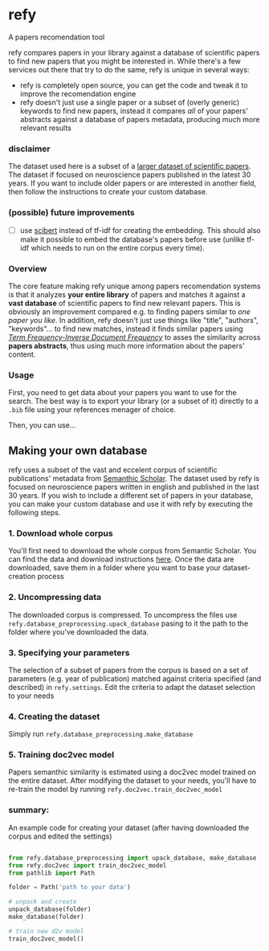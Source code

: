 # refy
A papers recomendation tool

refy compares papers in your library against a database of scientific papers to find new papers that you might be interested in.
While there's a few services out there that try to do the same, refy is unique in several ways:
* refy is completely open source, you can get the code and tweak it to improve the recomendation engine
* refy doesn't just use a single paper or a subset of (overly generic) keywords to find new papers, instead it compares *all* of your papers' abstracts against a database of papers metadata, producing much more relevant results

### disclaimer
The dataset used here is a subset of a [larger dataset of scientific papers](https://www.semanticscholar.org/paper/Construction-of-the-Literature-Graph-in-Semantic-Ammar-Groeneveld/649def34f8be52c8b66281af98ae884c09aef38b). The dataset if focused on neuroscience papers published in the latest 30 years. If you want to include older papers or are interested in another field, then follow the instructions to create your custom database. 

### (possible) future improvements
- [ ] use [scibert](https://github.com/allenai/scibert) instead of tf-idf for creating the embedding. This should also make it possible to embed the database's papers before use (unlike tf-idf which needs to run on the entire corpus every time).

### Overview
The core feature making refy unique among papers recomendation systems is that it analyzes **your entire library** of papers and matches it against a **vast database** of scientific papers to find new relevant papers. This is obviously an improvement compared e.g. to finding papers similar to *one paper you like*. 
In addition, refy doesn't just use things like "title", "authors", "keywords"... to find new matches, instead it finds similar papers using [*Term Frequency-Inverse Document Frequency*](https://en.wikipedia.org/wiki/Tf%E2%80%93idf) to asses the similarity across **papers abstracts**, thus using much more information about the papers' content. 

### Usage
First, you need to get data about your papers you want to use for the search. The best way is to export your library (or a subset of it) directly to a `.bib` file using your references menager of choice.

Then, you can use...


## Making your own database
refy uses a subset of the vast and eccelent corpus of scientific publications' metadata from [Semanthic Scholar](https://www.semanticscholar.org/paper/Construction-of-the-Literature-Graph-in-Semantic-Ammar-Groeneveld/649def34f8be52c8b66281af98ae884c09aef38b). 
The dataset used by refy is focused on neuroscience papers written in english and published in the last 30 years. If you wish to include a different set of papers in your database, you can make your custom database and use it with refy by executing the following steps.

### 1. Download whole corpus
You'll first need to download the whole corpus from Semantic Scholar. You can find the data and download instructions [here](http://s2-public-api-prod.us-west-2.elasticbeanstalk.com/corpus/download/). Once the data are downloaded, save them in a folder where you want to base your dataset-creation process

### 2. Uncompressing data
The downloaded corpus is compressed. To uncompress the files use `refy.database_preprocessing.upack_database` pasing to it the path to the folder where you've downloaded the data.

### 3. Specifying your parameters
The selection of a subset of papers from the corpus is based on a set of parameters (e.g. year of publication) matched against criteria specified (and described) in `refy.settings`. Edit the criteria to adapt the dataset selection to your needs

### 4. Creating the dataset
Simply run `refy.database_preprocessing.make_database`

### 5. Training doc2vec model
Papers semanthic similarity is estimated using a doc2vec model trained on the entire dataset.
After modifying the dataset to your needs, you'll have to re-train the model by running `refy.doc2vec.train_doc2vec_model`

### summary:
An example code for creating your dataset (after having downloaded the corpus and edited the settings)
``` python

from refy.database_preprocessing import upack_database, make_database
from refy.doc2vec import train_doc2vec_model
from pathlib import Path

folder = Path('path to your data')

# unpack and create
unpack_database(folder)
make_database(folder)

# train new d2v model
train_doc2vec_model()

```


